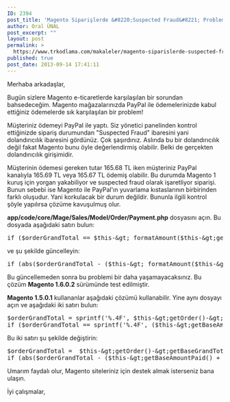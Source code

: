 ```yaml
---
ID: 2394
post_title: 'Magento Siparişlerde &#8220;Suspected Fraud&#8221; Problemi'
author: Oral ÜNAL
post_excerpt: ""
layout: post
permalink: >
  https://www.trkodlama.com/makaleler/magento-siparislerde-suspected-fraud-problemi-2394.html
published: true
post_date: 2013-09-14 17:41:11
---
```

Merhaba arkadaşlar,

Bugün sizlere Magento e-ticaretlerde karşılaşılan bir sorundan bahsedeceğim. Magento mağazalarınızda PayPal ile ödemelerinizde kabul ettiğiniz ödemelerde sık karşılaşılan bir problem!

Müşteriniz ödemeyi PayPal ile yaptı. Siz yönetici panelinden kontrol ettiğinizde sipariş durumundan "Suspected Fraud" ibaresini yani dolandırıcılık ibaresini gördünüz. Çok şaşırdınız. Aslında bu bir dolandırıcılık değil fakat Magento bunu öyle değerlendirmiş olabilir. Belki de gerçekten dolandırıcılık girişimidir.

Müşterinin ödemesi gereken tutar 165.68 TL iken müşteriniz PayPal kanalıyla 165.69 TL veya 165.67 TL ödemiş olabilir. Bu durumda Magento 1 kuruş için yorgan yakabiliyor ve suspected fraud olarak işaretliyor siparişi. Bunun sebebi ise Magento ile PayPal'ın yuvarlama kıstaslarının birbirinden farklı oluşudur. Yani korkulacak bir durum değildir. Bununla ilgili kontrol şöyle yapılırsa çözüme kavuşulmuş olur.

<strong>app/code/core/Mage/Sales/Model/Order/Payment.php</strong> dosyasını açın. Bu dosyada aşağıdaki satırı bulun:

<pre class="lang:php decode:1 " >if ($orderGrandTotal == $this-&amp;gt;_formatAmount($this-&amp;gt;getBaseAmountPaid(), true) + $amountToCapture) {</pre>

ve şu şekilde güncelleyin:

<pre class="lang:php decode:1 " >if (abs($orderGrandTotal - ($this-&amp;gt;_formatAmount($this-&amp;gt;getBaseAmountPaid(), true) + $amountToCapture)) &amp;lt;= 0.01) {</pre>

Bu güncellemeden sonra bu problemi bir daha yaşamayacaksınız. Bu çözüm <strong>Magento 1.6.0.2</strong> sürümünde test edilmiştir.

<strong>Magento 1.5.0.1</strong> kullananlar aşağıdaki çözümü kullanabilir. Yine aynı dosyayı açın ve aşağıdaki iki satırı bulun:

<pre class="lang:php decode:1 " >$orderGrandTotal = sprintf('%.4F', $this-&amp;gt;getOrder()-&amp;gt;getBaseGrandTotal());
if ($orderGrandTotal == sprintf('%.4F', ($this-&amp;gt;getBaseAmountPaid() + $amountToCapture))) {</pre>

Bu iki satırı şu şekilde değiştirin:

<pre class="lang:php decode:1 " >$orderGrandTotal =  $this-&amp;gt;getOrder()-&amp;gt;getBaseGrandTotal();
if (abs($orderGrandTotal - ($this-&amp;gt;getBaseAmountPaid() + $amountToCapture)) &amp;lt;= 0.01 ) {</pre>

Umarım faydalı olur, Magento siteleriniz için destek almak isterseniz bana ulaşın.

İyi çalışmalar,